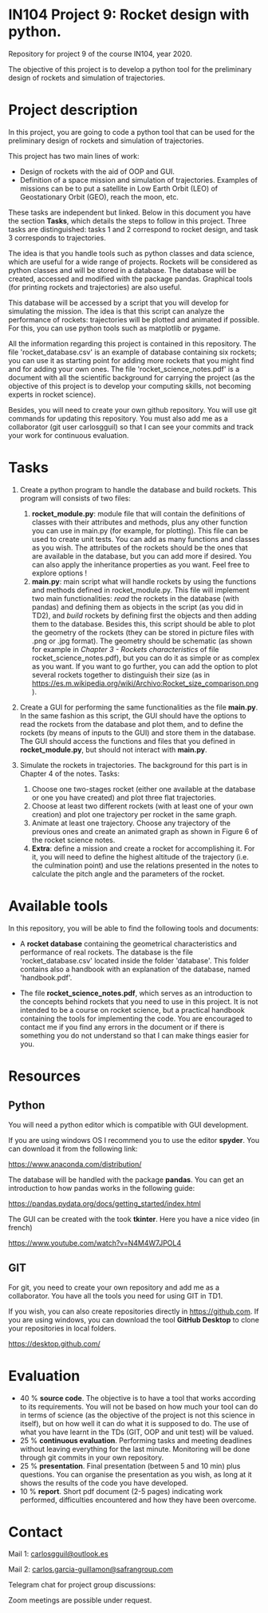 # IN104 Project 9: Rocket design with python. 

Repository for project 9 of the course IN104, year 2020.

The objective of this project is to develop a python tool for the preliminary design of rockets and simulation of trajectories.

# Project description

In this project, you are going to code a python tool that can be used for the preliminary design of rockets and simulation of trajectories.

This project has two main lines of work: 

 * Design of rockets with the aid of OOP and GUI.
 * Definition of a space mission and simulation of trajectories. Examples of missions can be to put a satellite in Low Earth Orbit (LEO) of Geostationary Orbit (GEO), reach the moon, etc.

These tasks are independent but linked. Below in this document you have the section **Tasks**, which details the steps to follow in this project. Three tasks are distinguished: tasks 1 and 2 correspond to rocket design, and task 3 corresponds to trajectories.

The idea is that you handle tools such as python classes and data science, which are useful for a wide range of projects. Rockets will be considered as python classes and will be stored in a database. The database will be created, accessed and modified with the package pandas. Graphical tools (for printing rockets and trajectories) are also useful. 

This database will be accessed by a script that you will develop for simulating the mission. The idea is that this script can analyze the performance of rockets: trajectories will be plotted and animated if possible. For this, you can use python tools such as matplotlib or pygame. 

All the information regarding this project is contained in this repository. The file 'rocket_database.csv' is an example of database containing six rockets; you can use it as starting point for adding more rockets that you might find and for adding your own ones. The file 'rocket_science_notes.pdf' is a document with all the scientific background for carrying the project (as the objective of this project is to develop your computing skills, not becoming experts in rocket science).

Besides, you will need to create your own github repository. You will use git commands for updating this repository. You must also add me as a collaborator (git user carlosgguil) so that I can see your commits and track your work for continuous evaluation.

# Tasks 

1. Create a python program to handle the database and build rockets. This program will consists of two files: 
    1. **rocket_module.py**: module file that will contain the definitions of classes with their attributes and methods, plus any other function you can use in main.py (for example, for plotting). This file can be used to create unit tests. You can add as many functions and classes as you wish. The attributes of the rockets should be the ones that are available in the database, but you can add more if desired. You can also apply the inheritance properties as you want.  Feel free to explore options !
    2. **main.py**:  main script what will handle rockets by using the functions and methods defined in rocket_module.py. This file will implement two main functionalities: *read* the rockets in the database (with pandas) and defining them as objects in the script (as you did in TD2), and *build* rockets by defining first the objects and then adding them to the database. Besides this, this script should be able to plot the geometry of the rockets (they can be stored in picture files with .png or .jpg format). The geometry should be schematic (as shown for example in *Chapter 3 - Rockets characteristics* of file rocket_science_notes.pdf), but you can do it as simple or as complex as you want. If you want to go further, you can add the option to plot several rockets together to distinguish their size (as in https://es.m.wikipedia.org/wiki/Archivo:Rocket_size_comparison.png).
   
2. Create a GUI for performing the same functionalities as the file **main.py**. In the same fashion as this script, the GUI should have the options to read the rockets from the database and plot them, and to define the rockets (by means of inputs to the GUI) and store them in the database. The GUI should access the functions and files that you defined in **rocket_module.py**, but should not interact with **main.py**.

3. Simulate the rockets in trajectories. The background for this part is in Chapter 4 of the notes. Tasks:
    1. Choose one two-stages rocket (either one available at the database or one you have created) and plot three flat trajectories.
    2. Choose at least two different rockets (with at least one of your own creation) and plot one trajectory per rocket in the same graph. 
    3. Animate at least one trajectory. Choose any trajectory of the previous ones and create an animated graph as shown in Figure 6 of the rocket science notes.
    4. **Extra**: define a mission and create a rocket for accomplishing it. For it, you will need to define the highest altitude of the trajectory (i.e. the culmination point) and use the relations presented in the notes to calculate the pitch angle and the parameters of the rocket. 

# Available tools

In this repository, you will be able to find the following tools and documents:

- A **rocket database** containing the geometrical characteristics and performance of real rockets. The database is the file 'rocket_database.csv' located inside the folder 'database'. This folder contains also a handbook with an explanation of the database, named 'handbook.pdf'.

- The file **rocket_science_notes.pdf**, which serves as an introduction to the concepts behind rockets that you need to use in this project. It is not intended to be a course on rocket science, but a practical handbook containing the tools for implementing the code. You are encouraged to contact me if you find any errors in the document or if there is something you do not understand so that I can make things easier for you.

# Resources

## Python 

You will need a python editor which is compatible with GUI development. 

If you are using windows OS I recommend you to use the editor **spyder**. You can download it from the following link:

  https://www.anaconda.com/distribution/ 
  
The database will be handled with the package **pandas**. You can get an introduction to how pandas works in the following guide:

  https://pandas.pydata.org/docs/getting_started/index.html
  
The GUI can be created with the took **tkinter**. Here you have a nice video (in french) 

 https://www.youtube.com/watch?v=N4M4W7JPOL4

## GIT

For git, you need to create your own repository and add me as a collaborator. You have all the tools you need for using GIT in TD1. 

If you wish, you can also create repositories directly in https://github.com. If you are using windows, you can download the tool **GitHub Desktop** to clone your repositories in local folders.

  https://desktop.github.com/


# Evaluation 

* 40 % **source code**. The objective is to have a tool that works according to its requirements. You will not be based on how much your tool can do in terms of science (as the objective of the project is not this science in itself), but on how well it can do what it is supposed to do. The use of what you have learnt in the TDs (GIT, OOP and unit test) will be valued.
* 25 % **continuous evaluation**. Performing tasks and meeting deadlines without leaving everything for the last minute. Monitoring will be done through git commits in your own repository.
* 25 % **presentation**. Final presentation (between 5 and 10 min) plus questions. You can organise the presentation as you wish, as long at it shows the results of the code you have developed. 
* 10 % **report**. Short pdf document (2-5 pages) indicating work performed, difficulties encountered and how they have been overcome. 


# Contact

Mail 1: carlosgguil@outlook.es

Mail 2: carlos.garcia-guillamon@safrangroup.com

Telegram chat for project group discussions: 

Zoom meetings are possible under request.
